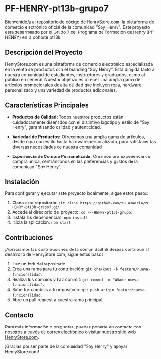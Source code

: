 # PF-HENRY-pt13b-grupo7

Bienvenido/a al repositorio de código de HenryStore.com, la plataforma de comercio electrónico oficial de la comunidad "Soy Henry". Este proyecto está desarrollado por el Grupo 7 del Programa de Formación de Henry (PF-HENRY) en la cohorte pt13b.

## Descripción del Proyecto

HenryStore.com es una plataforma de comercio electrónico especializada en la venta de productos con el branding "Soy Henry". Está dirigida tanto a nuestra comunidad de estudiantes, instructores y graduados, como al público en general. Nuestro objetivo es ofrecer una amplia gama de artículos promocionales de alta calidad que incluyen ropa, hardware personalizado y una variedad de productos adicionales.

## Características Principales

- **Productos de Calidad:** Todos nuestros productos están cuidadosamente diseñados con el distintivo logotipo y estilo de "Soy Henry", garantizando calidad y autenticidad.

- **Variedad de Productos:** Ofrecemos una amplia gama de artículos, desde ropa con estilo hasta hardware personalizado, para satisfacer las diversas necesidades de nuestra comunidad.

- **Experiencia de Compra Personalizada:** Creamos una experiencia de compra única, centrándonos en las preferencias y gustos de la comunidad "Soy Henry".

## Instalación

Para configurar y ejecutar este proyecto localmente, sigue estos pasos:

1. Clona este repositorio: `git clone https://github.com/tu-usuario/PF-HENRY-pt13b-grupo7.git`
2. Accede al directorio del proyecto: `cd PF-HENRY-pt13b-grupo7`
3. Instala las dependencias: `npm install`
4. Inicia la aplicación: `npm start`

## Contribuciones

¡Apreciamos las contribuciones de la comunidad! Si deseas contribuir al desarrollo de HenryStore.com, sigue estos pasos:

1. Haz un fork del repositorio.
2. Crea una rama para tu contribución: `git checkout -b feature/nueva-funcionalidad`.
3. Realiza tus cambios y haz commit: `git commit -m "Añade nueva funcionalidad"`.
4. Sube tus cambios a tu repositorio: `git push origin feature/nueva-funcionalidad`.
5. Abre un pull request a nuestra rama principal.

## Contacto

Para más información o preguntas, puedes ponerte en contacto con nosotros a través de [correo electrónico](mailto:info@henrystore.com) o visitar nuestro sitio web [HenryStore.com](https://www.henrystore.com).

¡Gracias por ser parte de la comunidad "Soy Henry" y apoyar HenryStore.com!
